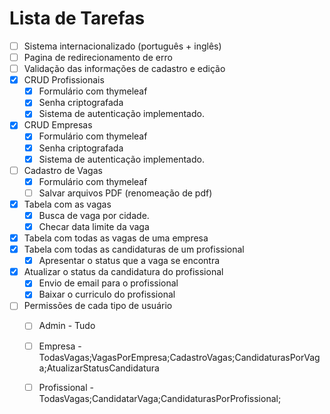 # Lista de Tarefas

- [ ] Sistema internacionalizado (português + inglês)
- [ ] Pagina de redirecionamento de erro
- [ ] Validação das informações de cadastro e edição
- [x] CRUD Profissionais
    - [x] Formulário com thymeleaf 
    - [x] Senha criptografada
    - [x] Sistema de autenticação implementado.
- [x] CRUD Empresas
    - [x] Formulário com thymeleaf 
    - [x] Senha criptografada
    - [x] Sistema de autenticação implementado.
- [ ] Cadastro de Vagas
    - [x] Formulário com thymeleaf 
    - [ ] Salvar arquivos PDF (renomeação de pdf)
- [x] Tabela com as vagas
    - [x] Busca de vaga por cidade.
    - [x] Checar data limite da vaga
- [x] Tabela com todas as vagas de uma empresa
- [x] Tabela com todas as candidaturas de um profissional
    - [x] Apresentar o status que a vaga se encontra
- [x] Atualizar o status da candidatura do profissional
    - [x] Envio de email para o profissional
    - [x] Baixar o curriculo do profissional
- [ ] Permissões de cada tipo de usuário
    - [ ] Admin        - Tudo
    - [ ] Empresa      - TodasVagas;VagasPorEmpresa;CadastroVagas;CandidaturasPorVaga;AtualizarStatusCandidatura
    - [ ] Profissional - TodasVagas;CandidatarVaga;CandidaturasPorProfissional;

